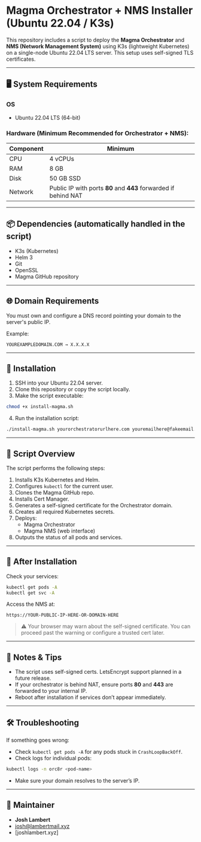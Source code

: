 # Magma Orchestrator + NMS Installer (Ubuntu 22.04 / K3s)

This repository includes a script to deploy the **Magma Orchestrator** and **NMS (Network Management System)** using K3s (lightweight Kubernetes) on a single-node Ubuntu 22.04 LTS server. This setup uses self-signed TLS certificates.

---

## 🖥️ System Requirements

### OS
- Ubuntu 22.04 LTS (64-bit)

### Hardware (Minimum Recommended for Orchestrator + NMS):
| Component | Minimum |
|----------|---------|
| CPU      | 4 vCPUs |
| RAM      | 8 GB    |
| Disk     | 50 GB SSD |
| Network  | Public IP with ports **80** and **443** forwarded if behind NAT |

---

## 📦 Dependencies (automatically handled in the script)

- K3s (Kubernetes)
- Helm 3
- Git
- OpenSSL
- Magma GitHub repository

---

## 🌐 Domain Requirements
You must own and configure a DNS record pointing your domain to the server's public IP.

Example:
```
YOUREXAMPLEDOMAIN.COM → X.X.X.X
```

---

## 🚀 Installation

1. SSH into your Ubuntu 22.04 server.
2. Clone this repository or copy the script locally.
3. Make the script executable:

```bash
chmod +x install-magma.sh
```

4. Run the installation script:

```bash
./install-magma.sh yourorchestratorurlhere.com youremailhere@fakeemail.com
```

---

## 📁 Script Overview

The script performs the following steps:

1. Installs K3s Kubernetes and Helm.
2. Configures `kubectl` for the current user.
3. Clones the Magma GitHub repo.
4. Installs Cert Manager.
5. Generates a self-signed certificate for the Orchestrator domain.
6. Creates all required Kubernetes secrets.
7. Deploys:
   - Magma Orchestrator
   - Magma NMS (web interface)
8. Outputs the status of all pods and services.

---

## 📍 After Installation

Check your services:

```bash
kubectl get pods -A
kubectl get svc -A
```

Access the NMS at:

```
https://YOUR-PUBLIC-IP-HERE-OR-DOMAIN-HERE
```

> ⚠️ Your browser may warn about the self-signed certificate. You can proceed past the warning or configure a trusted cert later.

---

## 🧪 Notes & Tips

- The script uses self-signed certs. LetsEncrypt support planned in a future release.
- If your orchestrator is behind NAT, ensure ports **80** and **443** are forwarded to your internal IP.
- Reboot after installation if services don’t appear immediately.

---

## 🛠 Troubleshooting

If something goes wrong:
- Check `kubectl get pods -A` for any pods stuck in `CrashLoopBackOff`.
- Check logs for individual pods:

```bash
kubectl logs -n orc8r <pod-name>
```

- Make sure your domain resolves to the server’s IP.

---

## 👤 Maintainer

- **Josh Lambert**
- [josh@lambertmail.xyz](mailto:josh@lambertmail.xyz)
- [joshlambert.xyz]
